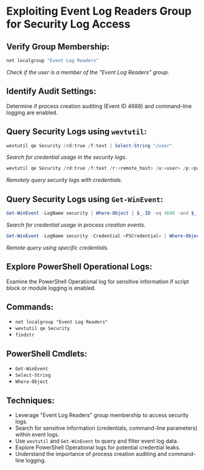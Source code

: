 
# Exploiting Event Log Readers Group for Security Log Access

## Verify Group Membership:
```powershell
net localgroup "Event Log Readers"
```
_Check if the user is a member of the "Event Log Readers" group._

## Identify Audit Settings:
Determine if process creation auditing (Event ID 4688) and command-line logging are enabled.

## Query Security Logs using `wevtutil`:
```powershell
wevtutil qe Security /rd:true /f:text | Select-String "/user"
```
_Search for credential usage in the security logs._

```powershell
wevtutil qe Security /rd:true /f:text /r:<remote_host> /u:<user> /p:<password> | findstr "/user"
```
_Remotely query security logs with credentials._

## Query Security Logs using `Get-WinEvent`:
```powershell
Get-WinEvent -LogName security | Where-Object { $_.ID -eq 4688 -and $_.Properties[8].Value -like '*/user*'}
```
_Search for credential usage in process creation events._

```powershell
Get-WinEvent -LogName security -Credential <PSCredential> | Where-Object { $_.ID -eq 4688 -and $_.Properties[8].Value -like '*/user*'}
```
_Remote query using specific credentials._

## Explore PowerShell Operational Logs:
Examine the PowerShell Operational log for sensitive information if script block or module logging is enabled.

## Commands:
- `net localgroup "Event Log Readers"`
- `wevtutil qe Security`
- `findstr`

## PowerShell Cmdlets:
- `Get-WinEvent`
- `Select-String`
- `Where-Object`

## Techniques:
- Leverage "Event Log Readers" group membership to access security logs.
- Search for sensitive information (credentials, command-line parameters) within event logs.
- Use `wevtutil` and `Get-WinEvent` to query and filter event log data.
- Explore PowerShell Operational logs for potential credential leaks.
- Understand the importance of process creation auditing and command-line logging.